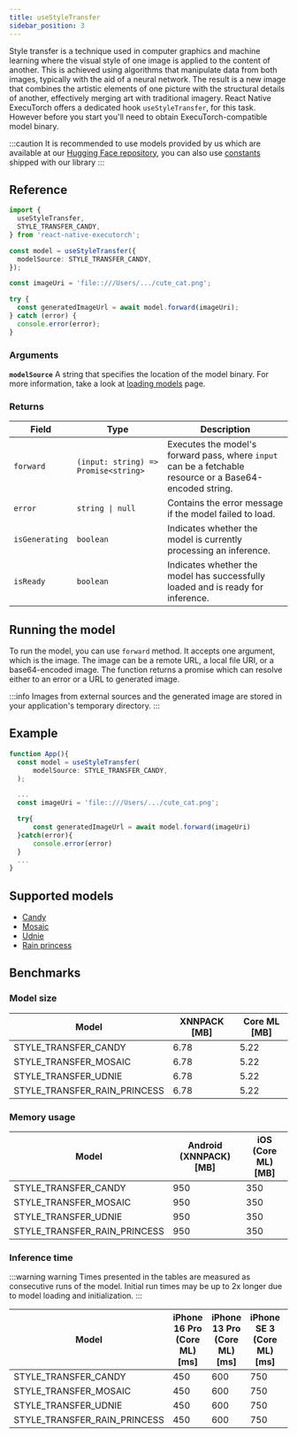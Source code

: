 ```yaml
---
title: useStyleTransfer
sidebar_position: 3
---
```


Style transfer is a technique used in computer graphics and machine learning where the visual style of one image is applied to the content of another. This is achieved using algorithms that manipulate data from both images, typically with the aid of a neural network. The result is a new image that combines the artistic elements of one picture with the structural details of another, effectively merging art with traditional imagery. React Native ExecuTorch offers a dedicated hook `useStyleTransfer`, for this task. However before you start you'll need to obtain ExecuTorch-compatible model binary.

:::caution
It is recommended to use models provided by us which are available at our [Hugging Face repository](https://huggingface.co/software-mansion/react-native-executorch-style-transfer-candy), you can also use [constants](https://github.com/software-mansion/react-native-executorch/tree/main/src/constants/modelUrls.ts) shipped with our library
:::

## Reference

```typescript
import {
  useStyleTransfer,
  STYLE_TRANSFER_CANDY,
} from 'react-native-executorch';

const model = useStyleTransfer({
  modelSource: STYLE_TRANSFER_CANDY,
});

const imageUri = 'file::///Users/.../cute_cat.png';

try {
  const generatedImageUrl = await model.forward(imageUri);
} catch (error) {
  console.error(error);
}
```

### Arguments

**`modelSource`**
A string that specifies the location of the model binary. For more information, take a look at [loading models](../fundamentals/loading-models.md) page.

### Returns

| Field          | Type                                 | Description                                                                                              |
| -------------- | ------------------------------------ | -------------------------------------------------------------------------------------------------------- |
| `forward`      | `(input: string) => Promise<string>` | Executes the model's forward pass, where `input` can be a fetchable resource or a Base64-encoded string. |
| `error`        | <code>string &#124; null</code>      | Contains the error message if the model failed to load.                                                  |
| `isGenerating` | `boolean`                            | Indicates whether the model is currently processing an inference.                                        |
| `isReady`      | `boolean`                            | Indicates whether the model has successfully loaded and is ready for inference.                          |

## Running the model

To run the model, you can use `forward` method. It accepts one argument, which is the image. The image can be a remote URL, a local file URI, or a base64-encoded image. The function returns a promise which can resolve either to an error or a URL to generated image.

:::info
Images from external sources and the generated image are stored in your application's temporary directory.
:::

## Example

```typescript
function App(){
  const model = useStyleTransfer(
      modelSource: STYLE_TRANSFER_CANDY,
  );

  ...
  const imageUri = 'file::///Users/.../cute_cat.png';

  try{
      const generatedImageUrl = await model.forward(imageUri)
  }catch(error){
      console.error(error)
  }
  ...
}
```

## Supported models

- [Candy](https://github.com/pytorch/examples/tree/main/fast_neural_style)
- [Mosaic](https://github.com/pytorch/examples/tree/main/fast_neural_style)
- [Udnie](https://github.com/pytorch/examples/tree/main/fast_neural_style)
- [Rain princess](https://github.com/pytorch/examples/tree/main/fast_neural_style)

## Benchmarks

### Model size

| Model                        | XNNPACK [MB] | Core ML [MB] |
| ---------------------------- | ------------ | ------------ |
| STYLE_TRANSFER_CANDY         | 6.78         | 5.22         |
| STYLE_TRANSFER_MOSAIC        | 6.78         | 5.22         |
| STYLE_TRANSFER_UDNIE         | 6.78         | 5.22         |
| STYLE_TRANSFER_RAIN_PRINCESS | 6.78         | 5.22         |

### Memory usage

| Model                        | Android (XNNPACK) [MB] | iOS (Core ML) [MB] |
| ---------------------------- | ---------------------- | ------------------ |
| STYLE_TRANSFER_CANDY         | 950                    | 350                |
| STYLE_TRANSFER_MOSAIC        | 950                    | 350                |
| STYLE_TRANSFER_UDNIE         | 950                    | 350                |
| STYLE_TRANSFER_RAIN_PRINCESS | 950                    | 350                |

### Inference time

:::warning warning
Times presented in the tables are measured as consecutive runs of the model. Initial run times may be up to 2x longer due to model loading and initialization.
:::

| Model                        | iPhone 16 Pro (Core ML) [ms] | iPhone 13 Pro (Core ML) [ms] | iPhone SE 3 (Core ML) [ms] | Samsung Galaxy S24 (XNNPACK) [ms] | OnePlus 12 (XNNPACK) [ms] |
| ---------------------------- | ---------------------------- | ---------------------------- | -------------------------- | --------------------------------- | ------------------------- |
| STYLE_TRANSFER_CANDY         | 450                          | 600                          | 750                        | 1650                              | 1800                      |
| STYLE_TRANSFER_MOSAIC        | 450                          | 600                          | 750                        | 1650                              | 1800                      |
| STYLE_TRANSFER_UDNIE         | 450                          | 600                          | 750                        | 1650                              | 1800                      |
| STYLE_TRANSFER_RAIN_PRINCESS | 450                          | 600                          | 750                        | 1650                              | 1800                      |
